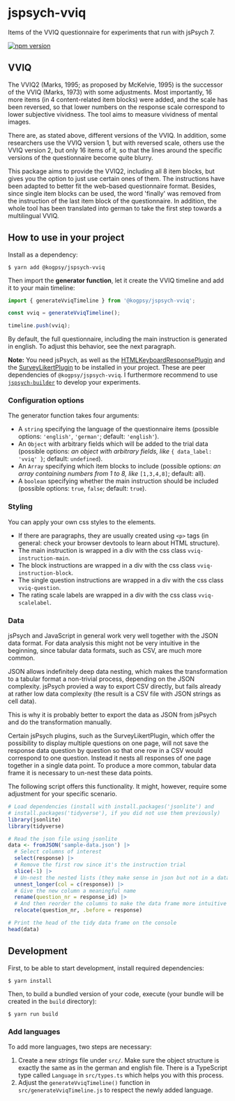 # jspsych-vviq

Items of the VVIQ questionnaire for experiments that run with jsPsych 7.

[![npm version](https://badge.fury.io/js/@kogpsy%2Fjspsych-vviq.svg)](https://badge.fury.io/js/@kogpsy%2Fjspsych-vviq)

## VVIQ

The VVIQ2 (Marks, 1995; as proposed by McKelvie, 1995) is the successor of the VVIQ (Marks, 1973) with some adjustments. Most importantly, 16 more items (in 4 content-related item blocks) were added, and the scale has been reversed, so that lower numbers on the response scale correspond to lower subjective vividness. The tool aims to measure vividness of mental images.

There are, as stated above, different versions of the VVIQ. In addition, some researchers use the VVIQ version 1, but with reversed scale, others use the VVIQ version 2, but only 16 items of it, so that the lines around the specific versions of the questionnaire become quite blurry.

This package aims to provide the VVIQ2, including all 8 item blocks, but gives you the option to just use certain ones of them. The instructions have been adapted to better fit the web-based questionnaire format. Besides, since single item blocks can be used, the word 'finally' was removed from the instruction of the last item block of the questionnaire. In addition, the whole tool has been translated into german to take the first step towards a multilingual VVIQ.

## How to use in your project

Install as a dependency:

```console
$ yarn add @kogpsy/jspsych-vviq
```

Then import the **generator function**, let it create the VVIQ timeline and add it to your main timeline:

```javascript
import { generateVviqTimeline } from '@kogpsy/jspsych-vviq';

const vviq = generateVviqTimeline();

timeline.push(vviq);
```

By default, the full questionnaire, including the main instruction is generated in english. To adjust this behavior, see the next paragraph.

**Note:** You need jsPsych, as well as the [HTMLKeyboardResponsePlugin][1] and the [SurveyLikertPlugin][2] to be installed in your project. These are peer dependencies of `@kogpsy/jspsych-vviq`. I furthermore recommend to use [`jspsych-builder`][3] to develop your experiments.

### Configuration options

The generator function takes four arguments:

- A `string` specifying the language of the questionnaire items (possible options: `'english'`, `'german'`; default: `'english'`).
- An `Object` with arbitrary fields which will be added to the trial data (possible options: _an object with arbitrary fields, like_ `{ data_label: 'vviq' }`; default: `undefined`).
- An `Array` specifying which item blocks to include (possible options: _an array containing numbers from 1 to 8, like_ `[1,3,4,8]`; default: all).
- A `boolean` specifying whether the main instruction should be included (possible options: `true`, `false`; default: `true`).

### Styling

You can apply your own css styles to the elements.

- If there are paragraphs, they are usually created using `<p>` tags (in general: check your browser devtools to learn about HTML structure).
- The main instruction is wrapped in a div with the css class `vviq-instruction-main`.
- The block instructions are wrapped in a div with the css class `vviq-instruction-block`.
- The single question instructions are wrapped in a div with the css class `vviq-question`.
- The rating scale labels are wrapped in a div with the css class `vviq-scalelabel`.

### Data

jsPsych and JavaScript in general work very well together with the JSON data format. For data analysis this might not be very intuitive in the beginning, since tabular data formats, such as CSV, are much more common.

JSON allows indefinitely deep data nesting, which makes the transformation to a tabular format a non-trivial process, depending on the JSON complexity. jsPsych provied a way to export CSV directly, but fails already at rather low data complexity (the result is a CSV file with JSON strings as cell data).

This is why it is probably better to export the data as JSON from jsPsych and do the transformation manually.

Certain jsPsych plugins, such as the SurveyLikertPlugin, which offer the possibility to display multiple questions on one page, will not save the response data question by question so that one row in a CSV would correspond to one question. Instead it nests all responses of one page together in a single data point. To produce a more common, tabular data frame it is necessary to un-nest these data points.

The following script offers this functionality. It might, however, require some adjustment for your specific scenario.

```r
# Load dependencies (install with install.packages('jsonlite') and
# install.packages('tidyverse'), if you did not use them previously)
library(jsonlite)
library(tidyverse)

# Read the json file using jsonlite
data <- fromJSON('sample-data.json') |>
  # Select columns of interest
  select(response) |>
  # Remove the first row since it's the instruction trial
  slice(-1) |>
  # Un-nest the nested lists (they make sense in json but not in a data frame)
  unnest_longer(col = c(response)) |>
  # Give the new column a meaningful name
  rename(question_nr = response_id) |>
  # And then reorder the columns to make the data frame more intuitive
  relocate(question_nr, .before = response)

# Print the head of the tidy data frame on the console
head(data)
```

## Development

First, to be able to start development, install required dependencies:

```console
$ yarn install
```

Then, to build a bundled version of your code, execute (your bundle will be created in the `build` directory):

```console
$ yarn run build
```

### Add languages

To add more languages, two steps are necessary:

1. Create a new _strings_ file under `src/`. Make sure the object structure is exactly the same as in the german and english file. There is a TypeScript type called `Language` in `src/types.ts` which helps you with this process.
2. Adjust the `generateVviqTimeline()` function in `src/generateVviqTimeline.js` to respect the newly added language.

[1]: https://www.jspsych.org/latest/plugins/html-keyboard-response/
[2]: https://www.jspsych.org/latest/plugins/survey-likert/
[3]: https://github.com/bjoluc/jspsych-builder
